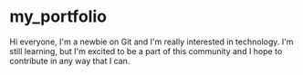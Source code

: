# my_portfolio

Hi everyone, I'm a newbie on Git and I'm really interested in technology. I'm still learning, but I'm excited to be a part of this community and I hope to contribute in any way that I can.
